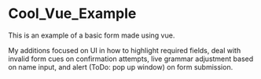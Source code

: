 # Cool_Vue_Example

This is an example of a basic form made using vue. 

My additions focused on UI in how to highlight required fields, deal with invalid form cues on confirmation attempts, live grammar adjustment based on name input, and alert (ToDo: pop up window) on form submission.